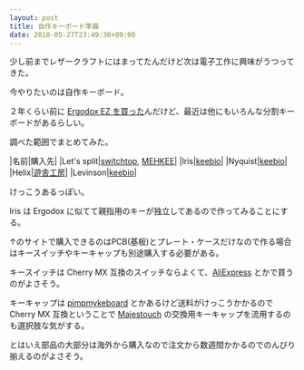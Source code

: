 ```yaml
---
layout: post
title: 自作キーボード準備
date: 2018-05-27T23:49:30+09:00
---
```


少し前までレザークラフトにはまってたんだけど次は電子工作に興味がうつってきた。

今やりたいのは自作キーボード。

２年くらい前に [Ergodox EZ を買った](./2016/06/07/ergodox.html)んだけど、最近は他にもいろんな分割キーボードがあるらしい。

調べた範囲でまとめてみた。


|名前|購入先|
|Let's split|[switchtop](http://www.switchtop.com/), [MEHKEE](https://mehkee.com/collections/featured-home-page/products/lets-split-pcb?variant=44914069775)|
|Iris|[keebio](https://keeb.io/)|
|Nyquist|[keebio](https://keeb.io/)|
|Helix|[遊舎工房](https://yushakobo.jp/shop/helix-keyboard-kit/)|
|Levinson|[keebio](https://keeb.io/)|

けっこうあるっぽい。

Iris は Ergodox に似てて親指用のキーが独立してあるので作ってみることにする。

↑のサイトで購入できるのはPCB(基板)とプレート・ケースだけなので作る場合はキースイッチやキーキャップも別途購入する必要がある。

キースイッチは Cherry MX 互換のスイッチならよくて、[AliExpress](https://ja.aliexpress.com/item/gateron-switch-3pin-5pin-smd-blue-red-black-brown-green-clear-yellow-silent-for-custom-mechnical/32815810102.html?spm=a2g0s.9042311.0.0.4dd54c4dDQORY0) とかで買うのがよさそう。

キーキャップは [pimpmykeboard](https://pimpmykeyboard.com/sale-items/blank-key-packs/) とかあるけど送料がけっこうかかるので
Cherry MX 互換ということで [Majestouch](https://www.amazon.co.jp/dp/B00R1BZ60K) の交換用キーキャップを流用するのも選択肢な気がする。

とはいえ部品の大部分は海外から購入なので注文から数週間かかるのでのんびり揃えるのがよさそう。

